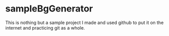 # sampleBgGenerator
This is nothing but a sample project I made and used github to put it on the internet and practicing git as a whole.
